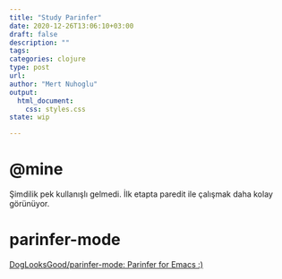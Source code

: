```yaml
--- 
title: "Study Parinfer"
date: 2020-12-26T13:06:10+03:00 
draft: false
description: ""
tags:
categories: clojure
type: post
url:
author: "Mert Nuhoglu"
output:
  html_document:
    css: styles.css
state: wip

---
```


# @mine

Şimdilik pek kullanışlı gelmedi. İlk etapta paredit ile çalışmak daha kolay görünüyor.

# parinfer-mode

[DogLooksGood/parinfer-mode: Parinfer for Emacs :)](https://github.com/DogLooksGood/parinfer-mode)


